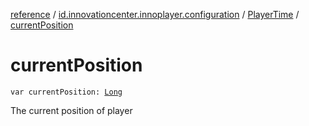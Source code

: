 [reference](../../index.md) / [id.innovationcenter.innoplayer.configuration](../index.md) / [PlayerTime](index.md) / [currentPosition](./current-position.md)

# currentPosition

`var currentPosition: `[`Long`](https://kotlinlang.org/api/latest/jvm/stdlib/kotlin/-long/index.html)

The current position of player

